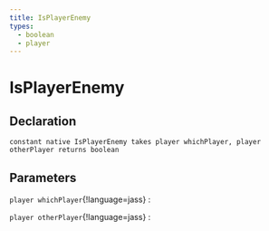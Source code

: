 ```yaml
---
title: IsPlayerEnemy
types:
  - boolean
  - player
---
```


# IsPlayerEnemy

## Declaration

```jass
constant native IsPlayerEnemy takes player whichPlayer, player otherPlayer returns boolean
```

## Parameters
`player whichPlayer`{!language=jass}
: 

`player otherPlayer`{!language=jass}
: 
